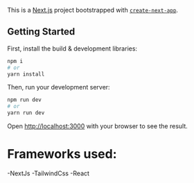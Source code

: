 This is a [Next.js](https://nextjs.org/) project bootstrapped with [`create-next-app`](https://github.com/vercel/next.js/tree/canary/packages/create-next-app).

## Getting Started

First, install the build & development libraries:

```bash
npm i
# or
yarn install
```

Then, run your development server:
```bash
npm run dev
# or
yarn run dev
```

Open [http://localhost:3000](http://localhost:3000) with your browser to see the result.



# Frameworks used:
-NextJs
-TailwindCss
-React
